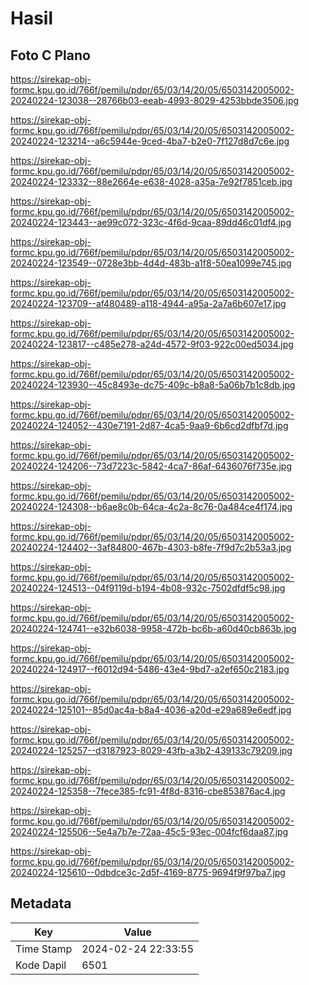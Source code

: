 # Hasil

## Foto C Plano

https://sirekap-obj-formc.kpu.go.id/766f/pemilu/pdpr/65/03/14/20/05/6503142005002-20240224-123038--28766b03-eeab-4993-8029-4253bbde3506.jpg

https://sirekap-obj-formc.kpu.go.id/766f/pemilu/pdpr/65/03/14/20/05/6503142005002-20240224-123214--a6c5944e-9ced-4ba7-b2e0-7f127d8d7c6e.jpg

https://sirekap-obj-formc.kpu.go.id/766f/pemilu/pdpr/65/03/14/20/05/6503142005002-20240224-123332--88e2664e-e638-4028-a35a-7e92f7851ceb.jpg

https://sirekap-obj-formc.kpu.go.id/766f/pemilu/pdpr/65/03/14/20/05/6503142005002-20240224-123443--ae99c072-323c-4f6d-9caa-89dd46c01df4.jpg

https://sirekap-obj-formc.kpu.go.id/766f/pemilu/pdpr/65/03/14/20/05/6503142005002-20240224-123549--0728e3bb-4d4d-483b-a1f8-50ea1099e745.jpg

https://sirekap-obj-formc.kpu.go.id/766f/pemilu/pdpr/65/03/14/20/05/6503142005002-20240224-123709--af480489-a118-4944-a95a-2a7a6b607e17.jpg

https://sirekap-obj-formc.kpu.go.id/766f/pemilu/pdpr/65/03/14/20/05/6503142005002-20240224-123817--c485e278-a24d-4572-9f03-922c00ed5034.jpg

https://sirekap-obj-formc.kpu.go.id/766f/pemilu/pdpr/65/03/14/20/05/6503142005002-20240224-123930--45c8493e-dc75-409c-b8a8-5a06b7b1c8db.jpg

https://sirekap-obj-formc.kpu.go.id/766f/pemilu/pdpr/65/03/14/20/05/6503142005002-20240224-124052--430e7191-2d87-4ca5-9aa9-6b6cd2dfbf7d.jpg

https://sirekap-obj-formc.kpu.go.id/766f/pemilu/pdpr/65/03/14/20/05/6503142005002-20240224-124206--73d7223c-5842-4ca7-86af-6436076f735e.jpg

https://sirekap-obj-formc.kpu.go.id/766f/pemilu/pdpr/65/03/14/20/05/6503142005002-20240224-124308--b6ae8c0b-64ca-4c2a-8c76-0a484ce4f174.jpg

https://sirekap-obj-formc.kpu.go.id/766f/pemilu/pdpr/65/03/14/20/05/6503142005002-20240224-124402--3af84800-467b-4303-b8fe-7f9d7c2b53a3.jpg

https://sirekap-obj-formc.kpu.go.id/766f/pemilu/pdpr/65/03/14/20/05/6503142005002-20240224-124513--04f9119d-b194-4b08-932c-7502dfdf5c98.jpg

https://sirekap-obj-formc.kpu.go.id/766f/pemilu/pdpr/65/03/14/20/05/6503142005002-20240224-124741--e32b6038-9958-472b-bc6b-a60d40cb863b.jpg

https://sirekap-obj-formc.kpu.go.id/766f/pemilu/pdpr/65/03/14/20/05/6503142005002-20240224-124917--f6012d94-5486-43e4-9bd7-a2ef650c2183.jpg

https://sirekap-obj-formc.kpu.go.id/766f/pemilu/pdpr/65/03/14/20/05/6503142005002-20240224-125101--85d0ac4a-b8a4-4036-a20d-e29a689e6edf.jpg

https://sirekap-obj-formc.kpu.go.id/766f/pemilu/pdpr/65/03/14/20/05/6503142005002-20240224-125257--d3187923-8029-43fb-a3b2-439133c79209.jpg

https://sirekap-obj-formc.kpu.go.id/766f/pemilu/pdpr/65/03/14/20/05/6503142005002-20240224-125358--7fece385-fc91-4f8d-8316-cbe853876ac4.jpg

https://sirekap-obj-formc.kpu.go.id/766f/pemilu/pdpr/65/03/14/20/05/6503142005002-20240224-125506--5e4a7b7e-72aa-45c5-93ec-004fcf6daa87.jpg

https://sirekap-obj-formc.kpu.go.id/766f/pemilu/pdpr/65/03/14/20/05/6503142005002-20240224-125610--0dbdce3c-2d5f-4169-8775-9694f9f97ba7.jpg


## Metadata

| Key        | Value               |
| ---------- | ------------------- |
| Time Stamp | 2024-02-24 22:33:55 |
| Kode Dapil | 6501                |



